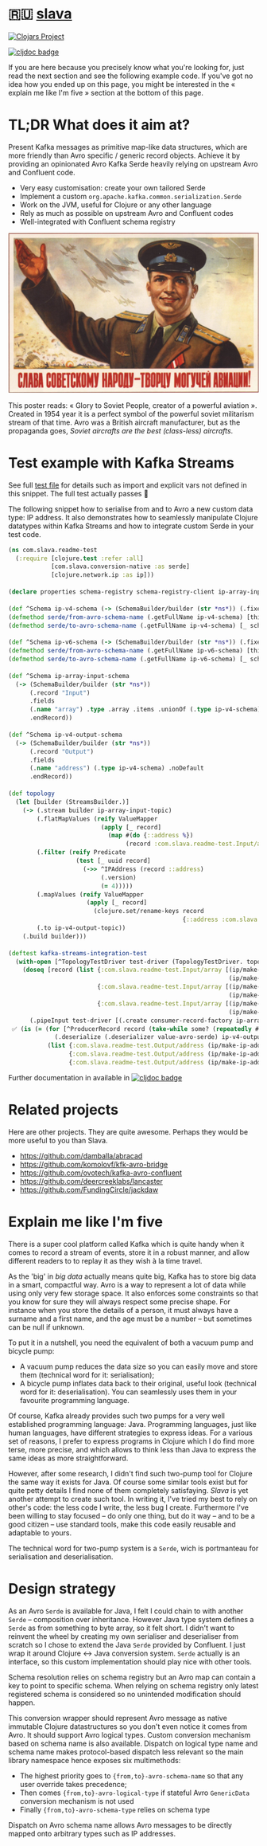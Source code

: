 # 🇷🇺 [slava](https://clojars.org/slava)

[![Clojars Project](https://img.shields.io/clojars/v/com.slava.svg)](https://clojars.org/com.slava)

[![cljdoc badge](https://cljdoc.org/badge/com.slava/com.slava)](https://cljdoc.org/d/com.slava/com.slava)

If you are here because you precisely know what you're looking for,
just read the next section and see the following example code. If
you've got no idea how you ended up on this page, you might be
interested in the « explain me like I'm five » section at the bottom
of this page.

# TL;DR What does it aim at?

Present Kafka messages as primitive map-like data structures, which
are more friendly than Avro specific / generic record objects. Achieve
it by providing an opinionated Avro Kafka Serde heavily relying on
upstream Avro and Confluent code.

- Very easy customisation: create your own tailored Serde
- Implement a custom `org.apache.kafka.common.serialization.Serde`
- Work on the JVM, useful for Clojure or any other language
- Rely as much as possible on upstream Avro and Confluent codes
- Well-integrated with Confluent schema registry

![слава советскому народу](resources/слава-советскому-народу.jpg)

This poster reads: « Glory to Soviet People, creator of a powerful
aviation ». Created in 1954 year it is a perfect symbol of the
powerful soviet militarism stream of that time. Avro was a British
aircraft manufacturer, but as the propaganda goes, _Soviet aircrafts
are the best (class-less) aircrafts_.

# Test example with Kafka Streams

See full [test
file](https://github.com/piotr-yuxuan/slava/blob/master/src/test/clojure/com/slava/readme_test.clj)
for details such as import and explicit vars not defined in this
snippet. The full test actually passes 🤗

The following snippet how to serialise from and to Avro a new custom
data type: IP address. It also demonstrates how to seamlessly
manipulate Clojure datatypes within Kafka Streams and how to integrate
custom Serde in your test code.

``` clojure
(ns com.slava.readme-test
  (:require [clojure.test :refer :all]
            [com.slava.conversion-native :as serde]
            [clojure.network.ip :as ip]))

(declare properties schema-registry schema-registry-client ip-array-input-topic ip-v4-output-topic)

(def ^Schema ip-v4-schema (-> (SchemaBuilder/builder (str *ns*)) (.fixed "IPv4") (.size 4)))
(defmethod serde/from-avro-schema-name (.getFullName ip-v4-schema) [this schema ^GenericData$Fixed data] …)
(defmethod serde/to-avro-schema-name (.getFullName ip-v4-schema) [_ schema ^IPAddress ip-adress] …)

(def ^Schema ip-v6-schema (-> (SchemaBuilder/builder (str *ns*)) (.fixed "IPv6") (.size 16)))
(defmethod serde/from-avro-schema-name (.getFullName ip-v6-schema) [this schema ^GenericData$Fixed data] …)
(defmethod serde/to-avro-schema-name (.getFullName ip-v6-schema) [_ schema ^IPAddress ip-adress] …)

(def ^Schema ip-array-input-schema
  (-> (SchemaBuilder/builder (str *ns*))
      (.record "Input")
      .fields
      (.name "array") .type .array .items .unionOf (.type ip-v4-schema) .and (.type ip-v6-schema) .endUnion .noDefault
      .endRecord))

(def ^Schema ip-v4-output-schema
  (-> (SchemaBuilder/builder (str *ns*))
      (.record "Output")
      .fields
      (.name "address") (.type ip-v4-schema) .noDefault
      .endRecord))

(def topology
  (let [builder (StreamsBuilder.)]
    (-> (.stream builder ip-array-input-topic)
        (.flatMapValues (reify ValueMapper
                          (apply [_ record]
                            (map #(do {::address %})
                                 (record :com.slava.readme-test.Input/array)))))
        (.filter (reify Predicate
                   (test [_ uuid record]
                     (->> ^IPAddress (record ::address)
                          (.version)
                          (= 4)))))
        (.mapValues (reify ValueMapper
                      (apply [_ record]
                        (clojure.set/rename-keys record
                                                 {::address :com.slava.readme-test.Output/address}))))
        (.to ip-v4-output-topic))
    (.build builder)))

(deftest kafka-streams-integration-test
  (with-open [^TopologyTestDriver test-driver (TopologyTestDriver. topology properties)]
    (doseq [record (list {:com.slava.readme-test.Input/array [(ip/make-ip-address "192.168.1.1")
                                                              (ip/make-ip-address "1::1")]}
                         {:com.slava.readme-test.Input/array [(ip/make-ip-address "1::2")
                                                              (ip/make-ip-address "1::3")]}
                         {:com.slava.readme-test.Input/array [(ip/make-ip-address "192.168.1.2")
                                                              (ip/make-ip-address "192.168.1.3")]})]
      (.pipeInput test-driver [(.create consumer-record-factory ip-array-input-topic (UUID/randomUUID) record)]))
 ✅ (is (= (for [^ProducerRecord record (take-while some? (repeatedly #(.readOutput test-driver ip-v4-output-topic)))]
             (.deserialize (.deserializer value-avro-serde) ip-v4-output-topic (.value ^ProducerRecord record)))
           (list {:com.slava.readme-test.Output/address (ip/make-ip-address "192.168.1.1")}
                 {:com.slava.readme-test.Output/address (ip/make-ip-address "192.168.1.2")}
                 {:com.slava.readme-test.Output/address (ip/make-ip-address "192.168.1.3")})))))


```

Further documentation in available in [![cljdoc badge](https://cljdoc.org/badge/com.slava/com.slava)](https://cljdoc.org/d/com.slava/com.slava)

# Related projects

Here are other projects. They are quite awesome. Perhaps they would be
more useful to you than Slava.

- https://github.com/damballa/abracad
- https://github.com/komolovf/kfk-avro-bridge
- https://github.com/ovotech/kafka-avro-confluent
- https://github.com/deercreeklabs/lancaster
- https://github.com/FundingCircle/jackdaw

# Explain me like I'm five

There is a super cool platform called Kafka which is quite handy when
it comes to record a stream of events, store it in a robust manner,
and allow different readers to to replay it as they wish à la time
travel.

As the 'big' in _big data_ actually means quite big, Kafka has to
store big data in a smart, compactful way. Avro is a way to represent
a lot of data while using only very few storage space. It also
enforces some constraints so that you know for sure they will always
respect some precise shape. For instance when you store the details of
a person, it must always have a surname and a first name, and the age
must be a number – but sometimes can be null if unknown.

To put it in a nutshell, you need the equivalent of both a vacuum pump
and bicycle pump:

- A vacuum pump reduces the data size so you can easily move and store
  them (technical word for it: serialisation);
- A bicycle pump inflates data back to their original, useful look
  (technical word for it: deserialisation). You can seamlessly uses
  them in your favourite programming language.

Of course, Kafka already provides such two pumps for a very well
established programming language: Java. Programming languages, just
like human languages, have different strategies to express ideas. For
a various set of reasons, I prefer to express programs in Clojure
which I do find more terse, more precise, and which allows to think
less than Java to express the same ideas as more straightforward.

However, after some research, I didn't find such two-pump tool for
Clojure the same way it exists for Java. Of course some similar tools
exist but for quite petty details I find none of them completely
satisfaying. _Slava_ is yet another attempt to create such tool. In
writing it, I've tried my best to rely on other's code: the less code
I write, the less bug I create. Furthermore I've been willing to stay
focused – do only one thing, but do it way – and to be a good citizen
– use standard tools, make this code easily reusable and adaptable to
yours.

The technical word for two-pump system is a `Serde`, wich is portmanteau
for serialisation and deserialisation.

# Design strategy

As an Avro `Serde` is available for Java, I felt I could chain to with
another `Serde` – composition over inheritance. However Java type
system defines a `Serde` as from something to byte array, so it felt
short. I didn't want to reinvent the wheel by creating my own
serialiser and deserialiser from scratch so I chose to extend the Java
`Serde` provided by Confluent. I just wrap it around Clojure <-> Java
conversion system. `Serde` actually is an interface, so this
custom implementation should play nice with other tools.

Schema resolution relies on schema registry but an Avro map can
contain a key to point to specific schema. When relying on schema
registry only latest registered schema is considered so no unintended
modification should happen.

This conversion wrapper should represent Avro message as native
immutable Clojure datastructures so you don't even notice it comes
from Avro. It should support Avro logical types. Custom conversion
mechanism based on schema name is also available. Dispatch on logical
type name and schema name makes protocol-based dispatch less relevant
so the main library namespace hence exposes six multimethods:

- The highest priority goes to `{from,to}-avro-schema-name` so that
  any user override takes precedence;
- Then comes `{from,to}-avro-logical-type` if stateful Avro
`GenericData` conversion mechanism is not used
- Finally `{from,to}-avro-schema-type` relies on schema type

Dispatch on Avro schema name allows Avro messages to be directly
mapped onto arbitrary types such as IP addresses.

